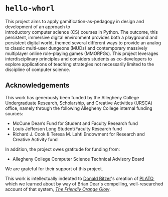 # `hello-whorl`

This project aims to apply gamification-as-pedagogy in design and development of an approach to  
introductory computer science (CS) courses in Python. The outcome, this persistent, immersive digital 
environment provides both a playground and persistent digital world, themed several different ways to provide
an analog to classic multi-user dungeons (MUDs) and contemporary massively multiplayer online role-playing games (MMORPGs).
This project leverages interdisciplinary principles and considers students as co-developers to explore applications 
of teaching strategies not necessarily limited to the discipline of computer science.

## Acknowledgements

This work has generously been funded by the Allegheny College Undergraduate Research, Scholarship, and Creative Activities (URSCA) office, 
namely through the following Allegheny College internal funding sources:

* McCune Dean’s Fund for Student and Faculty Research fund
* Louis Jefferson Long Student/Faculty Research fund
* Richard J. Cook & Teresa M. Lahti Endowment for Research and Creative Activity fund

In addition, the project owes gratitude for funding from:

* Allegheny College Computer Science Technical Advisory Board

We are grateful for their support of this project.

This work is intellectually indebted to [Donald Bitzer](https://www.csc.ncsu.edu/people/bitzer/)'s creation of 
[PLATO](https://en.wikipedia.org/wiki/PLATO_(computer_system)), which we learned about by way of Brian Dear's compelling, 
well-researched account of that system, [_The Friendly Orange Glow_](http://www.friendlyorangeglow.com/).

